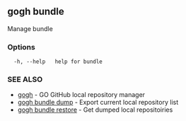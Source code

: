## gogh bundle

Manage bundle

### Options

```
  -h, --help   help for bundle
```

### SEE ALSO

* [gogh](gogh.md)	 - GO GitHub local repository manager
* [gogh bundle dump](gogh_bundle_dump.md)	 - Export current local repository list
* [gogh bundle restore](gogh_bundle_restore.md)	 - Get dumped local repositoiries

